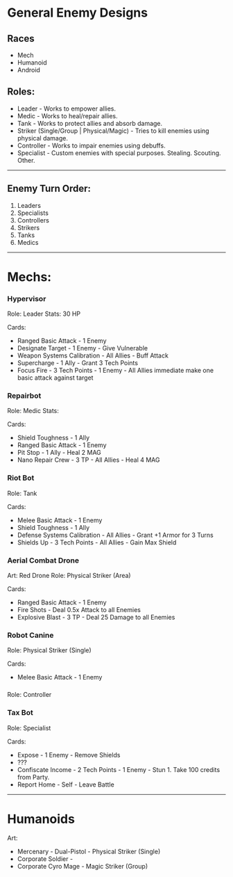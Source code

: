 # General Enemy Designs

## Races
- Mech
- Humanoid
- Android

## Roles:

- Leader - Works to empower allies.
- Medic - Works to heal/repair allies.
- Tank - Works to protect allies and absorb damage.
- Striker (Single/Group | Physical/Magic) - Tries to kill enemies using physical damage.
- Controller - Works to impair enemies using debuffs.
- Specialist - Custom enemies with special purposes. Stealing. Scouting. Other.

----

## Enemy Turn Order:

1. Leaders
2. Specialists
3. Controllers
4. Strikers
5. Tanks
6. Medics

----

# Mechs:

### Hypervisor
Role: Leader
Stats: 30 HP

Cards:
  - Ranged Basic Attack - 1 Enemy
  - Designate Target - 1 Enemy - Give Vulnerable
  - Weapon Systems Calibration - All Allies - Buff Attack
  - Supercharge - 1 Ally - Grant 3 Tech Points
  - Focus Fire - 3 Tech Points - 1 Enemy - All Allies immediate make one basic attack against target

### Repairbot
Role: Medic
Stats:

Cards:
  - Shield Toughness - 1 Ally
  - Ranged Basic Attack - 1 Enemy
  - Pit Stop - 1 Ally - Heal 2 MAG
  - Nano Repair Crew - 3 TP - All Allies - Heal 4 MAG

### Riot Bot
Role: Tank

Cards:
  - Melee Basic Attack - 1 Enemy
  - Shield Toughness - 1 Ally
  - Defense Systems Calibration - All Allies - Grant +1 Armor for 3 Turns
  - Shields Up - 3 Tech Points - All Allies - Gain Max Shield

### Aerial Combat Drone
Art: Red Drone
Role: Physical Striker (Area)

Cards:
  - Ranged Basic Attack - 1 Enemy
  - Fire Shots - Deal 0.5x Attack to all Enemies
  - Explosive Blast - 3 TP - Deal 25 Damage to all Enemies

### Robot Canine
Role: Physical Striker (Single)

Cards:
  - Melee Basic Attack - 1 Enemy

### 
Role: Controller

### Tax Bot
Role: Specialist

Cards:
  - Expose - 1 Enemy - Remove Shields
  - ???
  - Confiscate Income - 2 Tech Points - 1 Enemy - Stun 1. Take 100 credits from Party.
  - Report Home - Self - Leave Battle

----

# Humanoids

Art:
- Mercenary - Dual-Pistol - Physical Striker (Single)
- Corporate Soldier -
- Corporate Cyro Mage - Magic Striker (Group)

